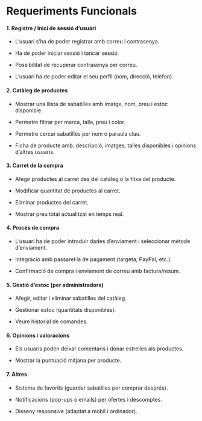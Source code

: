 # Requeriments Funcionals



#### 1. Registre / Inici de sessió d’usuari

- L’usuari s’ha de poder registrar amb correu i contrasenya.

- Ha de poder iniciar sessió i tancar sessió.

- Possibilitat de recuperar contrasenya per correu.

- L’usuari ha de poder editar el seu perfil (nom, direcció, telèfon).



#### 2. Catàleg de productes

- Mostrar una llista de sabatilles amb imatge, nom, preu i estoc disponible.

- Permetre filtrar per marca, talla, preu i color.

- Permetre cercar sabatilles per nom o paraula clau.

- Ficha de producte amb: descripció, imatges, talles disponibles i opinions d’altres usuaris.



#### 3. Carret de la compra

- Afegir productes al carret des del catàleg o la fitxa del producte.

- Modificar quantitat de productes al carret.

- Eliminar productes del carret.

- Mostrar preu total actualitzat en temps real.



#### 4. Procés de compra

- L’usuari ha de poder introduir dades d’enviament i seleccionar mètode d’enviament.

- Integració amb passarel·la de pagament (targeta, PayPal, etc.).

- Confirmació de compra i enviament de correu amb factura/resum.



#### 5. Gestió d’estoc (per administradors)

- Afegir, editar i eliminar sabatilles del catàleg.

- Gestionar estoc (quantitats disponibles).

- Veure historial de comandes.



#### 6. Opinions i valoracions

- Els usuaris poden deixar comentaris i donar estrelles als productes.

- Mostrar la puntuació mitjana per producte.



#### 7. Altres

- Sistema de favorits (guardar sabatilles per comprar després).

- Notificacions (pop-ups o emails) per ofertes i descomptes.

- Disseny responsive (adaptat a mòbil i ordinador).


